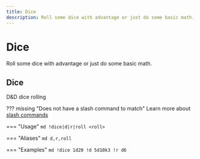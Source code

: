```yaml
---
title: Dice
description: Roll some dice with advantage or just do some basic math.
---
```

# Dice

Roll some dice with advantage or just do some basic math.

## Dice

D&D dice rolling

??? missing "Does not have a slash command to match"
	Learn more about [slash commands](/#slash-commands)

=== "Usage"
	```md
	!dice|d|r|roll <roll>
	```

=== "Aliases"
	```md
	d,r,roll
	```

=== "Examples"
	```md
	!dice 1d20
	!d 5d10k3
	!r d6
	```
